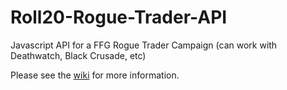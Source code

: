 # Roll20-Rogue-Trader-API
Javascript API for a FFG Rogue Trader Campaign (can work with Deathwatch, Black Crusade, etc)

Please see the [wiki](https://github.com/kyleady/Roll20-Rogue-Trader-API/wiki) for more information.
